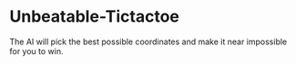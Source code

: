 # Unbeatable-Tictactoe

The AI will pick the best possible coordinates and make it near impossible for you to win.
